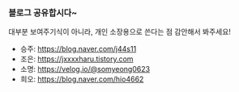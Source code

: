 ### 블로그 공유합시다~
대부분 보여주기식이 아니라, 개인 소장용으로 쓴다는 점 감안해서 봐주세요!

- 승주: https://blog.naver.com/j44s11
- 조은: https://jxxxxharu.tistory.com
- 소명: https://velog.io/@somyeong0623
- 희오: https://blog.naver.com/hio4662
